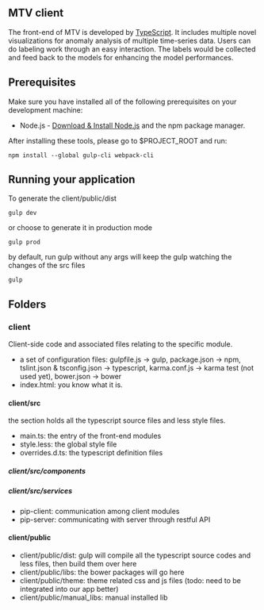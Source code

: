 
## MTV client

The front-end of MTV is developed by [TypeScript](http://www.typescriptlang.org/). It includes multiple novel visualizations for anomaly analysis of multiple time-series data. Users can do labeling work through an easy interaction. The labels would be collected and feed back to the models for enhancing the model performances.


## Prerequisites

Make sure you have installed all of the following prerequisites on your development machine:

- Node.js - [Download & Install Node.js](https://nodejs.org/en/download/) and the npm package manager.



After installing these tools, please go to $PROJECT_ROOT and run:
```
npm install --global gulp-cli webpack-cli
```

## Running your application

To generate the client/public/dist
```
gulp dev
```
or choose to generate it in production mode
```
gulp prod
```
by default, run gulp without any args will keep the gulp watching the changes of the src files
```
gulp
```

## Folders

### client

Client-side code and associated files relating to the specific module.

- a set of configuration files: gulpfile.js -> gulp, package.json -> npm, tslint.json & tsconfig.json -> typescript, karma.conf.js -> karma test (not used yet), bower.json -> bower
- index.html: you know what it is.

#### client/src

the section holds all the typescript source files and less style files.

- main.ts: the entry of the front-end modules
- style.less: the global style file
- overrides.d.ts: the typescript definition files

##### client/src/components


##### client/src/services

- pip-client: communication among client modules
- pip-server: communicating with server through restful API


#### client/public

- client/public/dist: gulp will compile all the typescript source codes and less files, then build them over here
- client/public/libs: the bower packages will go here
- client/public/theme: theme related css and js files (todo: need to be integrated into our app better)
- client/public/manual_libs: manual installed lib